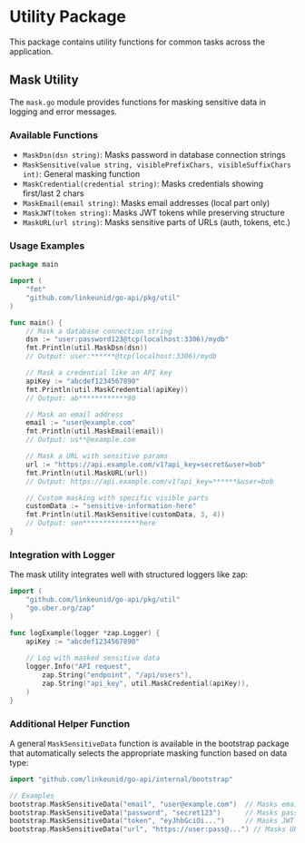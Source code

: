 # Utility Package

This package contains utility functions for common tasks across the application.

## Mask Utility

The `mask.go` module provides functions for masking sensitive data in logging and error messages.

### Available Functions

- `MaskDsn(dsn string)`: Masks password in database connection strings
- `MaskSensitive(value string, visiblePrefixChars, visibleSuffixChars int)`: General masking function
- `MaskCredential(credential string)`: Masks credentials showing first/last 2 chars
- `MaskEmail(email string)`: Masks email addresses (local part only)
- `MaskJWT(token string)`: Masks JWT tokens while preserving structure
- `MaskURL(url string)`: Masks sensitive parts of URLs (auth, tokens, etc.)

### Usage Examples

```go
package main

import (
    "fmt"
    "github.com/linkeunid/go-api/pkg/util"
)

func main() {
    // Mask a database connection string
    dsn := "user:password123@tcp(localhost:3306)/mydb"
    fmt.Println(util.MaskDsn(dsn)) 
    // Output: user:******@tcp(localhost:3306)/mydb

    // Mask a credential like an API key
    apiKey := "abcdef1234567890"
    fmt.Println(util.MaskCredential(apiKey))
    // Output: ab************90

    // Mask an email address
    email := "user@example.com"
    fmt.Println(util.MaskEmail(email))
    // Output: us**@example.com

    // Mask a URL with sensitive params
    url := "https://api.example.com/v1?api_key=secret&user=bob"
    fmt.Println(util.MaskURL(url))
    // Output: https://api.example.com/v1?api_key=******&user=bob

    // Custom masking with specific visible parts
    customData := "sensitive-information-here"
    fmt.Println(util.MaskSensitive(customData, 3, 4))
    // Output: sen**************here
}
```

### Integration with Logger

The mask utility integrates well with structured loggers like zap:

```go
import (
    "github.com/linkeunid/go-api/pkg/util"
    "go.uber.org/zap"
)

func logExample(logger *zap.Logger) {
    apiKey := "abcdef1234567890"
    
    // Log with masked sensitive data
    logger.Info("API request",
        zap.String("endpoint", "/api/users"),
        zap.String("api_key", util.MaskCredential(apiKey)),
    )
}
```

### Additional Helper Function

A general `MaskSensitiveData` function is available in the bootstrap package that automatically selects the appropriate masking function based on data type:

```go
import "github.com/linkeunid/go-api/internal/bootstrap"

// Examples
bootstrap.MaskSensitiveData("email", "user@example.com")  // Masks email
bootstrap.MaskSensitiveData("password", "secret123")      // Masks password
bootstrap.MaskSensitiveData("token", "eyJhbGciOi...")     // Masks JWT token
bootstrap.MaskSensitiveData("url", "https://user:pass@...") // Masks URL
``` 